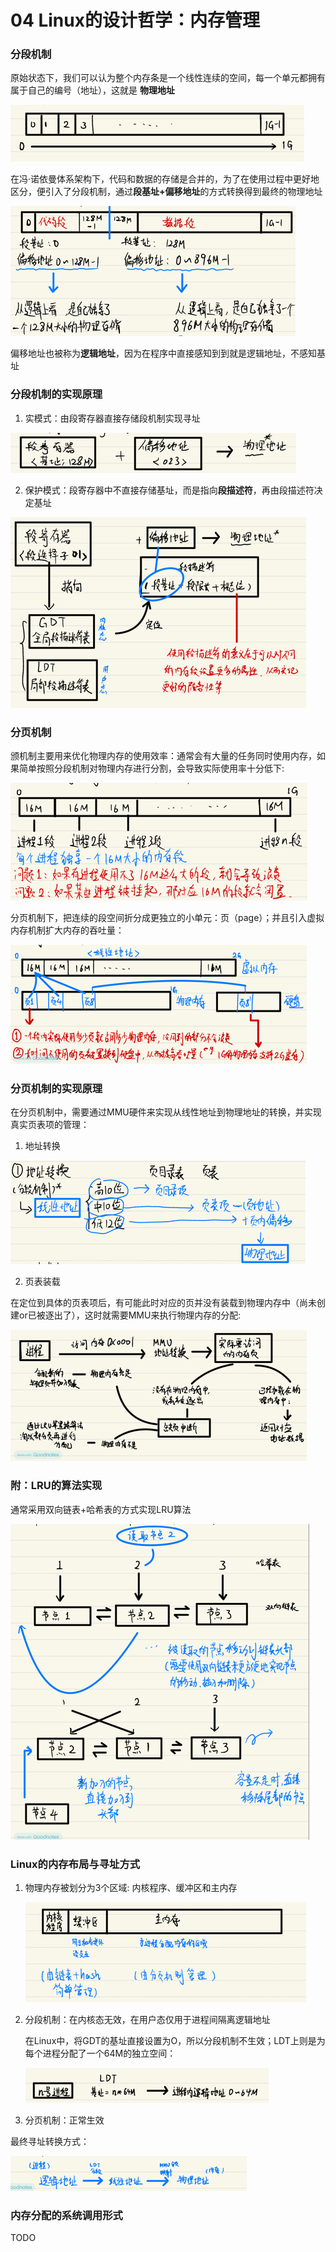 # 04 Linux的设计哲学：内存管理

### 分段机制

原始状态下，我们可以认为整个内存条是一个线性连续的空间，每一个单元都拥有属于自己的编号（地址），这就是 **物理地址**

![img_23.png](img/img_23.png)

在冯·诺依曼体系架构下，代码和数据的存储是合并的，为了在使用过程中更好地区分，便引入了分段机制，通过**段基址+偏移地址**的方式转换得到最终的物理地址

![img_24.png](img/img_24.png)

偏移地址也被称为**逻辑地址**，因为在程序中直接感知到到就是逻辑地址，不感知基址

### 分段机制的实现原理

1. 实模式：由段寄存器直接存储段机制实现寻址

![img_25.png](img/img_25.png)

2. 保护模式：段寄存器中不直接存储基址，而是指向**段描述符**，再由段描述符决定基址

![img_26.png](img/img_26.png)

### 分页机制

颁机制主要用来优化物理内存的使用效率：通常会有大量的任务同时使用内存，如果简单按照分段机制对物理内存进行分割，会导致实际使用率十分低下:

![img_27.png](img/img_27.png)

分页机制下，把连续的段空间折分成更独立的小单元：页（page）；并且引入虚拟内存机制扩大内存的吞吐量：

![img_28.png](img/img_28.png)

### 分页机制的实现原理

在分页机制中，需要通过MMU硬件来实现从线性地址到物理地址的转换，并实现真实⻚表项的管理：

1. 地址转换

![img_29.png](img/img_29.png)

2. 页表装载

在定位到具体的页表项后，有可能此时对应的⻚并没有装载到物理内存中（尚未创建or已被逐出了），这时就需要MMU来执行物理内存的分配:

![img_30.png](img/img_30.png)

### 附：LRU的算法实现

通常采用双向链表+哈希表的方式实现LRU算法

![img_31.png](img/img_31.png)

### Linux的内存布局与寻址方式

1. 物理内存被划分为3个区域: 内核程序、缓冲区和主内存

    ![img_32.png](img/img_32.png)

2. 分段机制：在内核态无效，在用户态仅用于进程间隔离逻辑地址

    在Linux中，将GDT的基址直接设置为O，所以分段机制不生效；LDT上则是为每个进程分配了一个64M的独立空间：

    ![img_33.png](img/img_33.png)

3. 分页机制：正常生效

最终寻址转换方式：

![img_34.png](img/img_34.png)

### 内存分配的系统调用形式

TODO